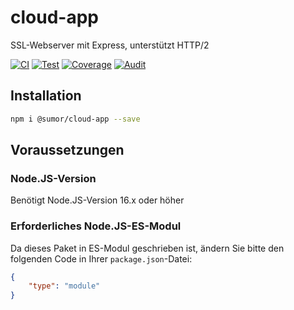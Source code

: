 # cloud-app
SSL-Webserver mit Express, unterstützt HTTP/2

[![CI](https://github.com/sumor-cloud/cloud-app/actions/workflows/ci.yml/badge.svg)](https://github.com/sumor-cloud/cloud-app/actions/workflows/ci.yml)
[![Test](https://github.com/sumor-cloud/cloud-app/actions/workflows/ut.yml/badge.svg)](https://github.com/sumor-cloud/cloud-app/actions/workflows/ut.yml)
[![Coverage](https://github.com/sumor-cloud/cloud-app/actions/workflows/coverage.yml/badge.svg)](https://github.com/sumor-cloud/cloud-app/actions/workflows/coverage.yml)
[![Audit](https://github.com/sumor-cloud/cloud-app/actions/workflows/audit.yml/badge.svg)](https://github.com/sumor-cloud/cloud-app/actions/workflows/audit.yml)

## Installation
```bash
npm i @sumor/cloud-app --save
```

## Voraussetzungen

### Node.JS-Version
Benötigt Node.JS-Version 16.x oder höher

### Erforderliches Node.JS-ES-Modul
Da dieses Paket in ES-Modul geschrieben ist,
ändern Sie bitte den folgenden Code in Ihrer `package.json`-Datei:
```json
{
    "type": "module"
}
```